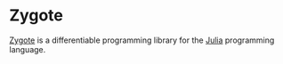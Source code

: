 # Zygote

[Zygote][] is a differentiable programming library for the [Julia][] programming language.

[julia]: https://julialang.org/
[zygote]: https://fluxml.ai/Zygote.jl/
